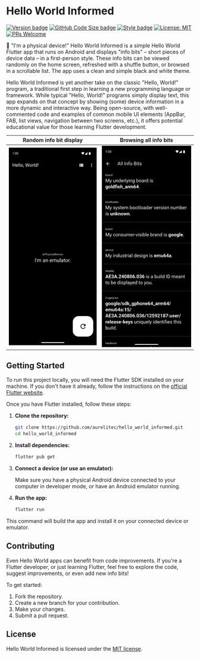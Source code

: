 # Hello World Informed

[![Version badge](https://img.shields.io/github/v/tag/aurelitec/hello_world_informed?color=forestgreen&label=version)](https://github.com/aurelitec/hello_world_informed)
[![GitHub Code Size badge](https://img.shields.io/github/languages/code-size/aurelitec/hello_world_informed)](https://github.com/aurelitec/hello_world_informed)
[![Style badge](https://img.shields.io/badge/style-flutter__lints-4BC0F5.svg)](https://pub.dev/packages/flutter_lints)
[![License: MIT](https://img.shields.io/badge/License-MIT-yellow)](LICENSE)
[![PRs Welcome](https://img.shields.io/badge/PRs-welcome-green)](https://github.com/aurelitec/hello_world_informed/pulls)

📱 "I'm a physical device!" Hello World Informed is a simple Hello World Flutter app that runs on Android and displays "info bits" – short pieces of device data – in a first-person style. These info bits can be viewed randomly on the home screen, refreshed with a shuffle button, or browsed in a scrollable list. The app uses a clean and simple black and white theme.

Hello World Informed is yet another take on the classic "Hello, World!" program, a traditional first step in learning a new programming language or framework. While typical "Hello, World!" programs simply display text, this app expands on that concept by showing (some) device information in a more dynamic and interactive way. Being open-source, with well-commented code and examples of common mobile UI elements (AppBar, FAB, list views, navigation between two screens, etc.), it offers potential educational value for those learning Flutter development.

| Random info bit display | Browsing all info bits |
| ----------- | -------------------- | 
| ![Hello World Informed home screen](repo-assets/hello-world-informed-home-screenshot.png) | ![Hello World Informed info bit list screen](repo-assets/hello-world-informed-info-bit-list-screenshot.png) |


## Getting Started

To run this project locally, you will need the Flutter SDK installed on your machine.  If you don't have it already, follow the instructions on the [official Flutter website](https://docs.flutter.dev/get-started/install).

Once you have Flutter installed, follow these steps:

1. **Clone the repository:**

   ```bash
   git clone https://github.com/aurelitec/hello_world_informed.git
   cd hello_world_informed
   ```
2. **Install dependencies:**

    ```bash
    flutter pub get
    ```

3. **Connect a device (or use an emulator):**

    Make sure you have a physical Android device connected to your computer in developer mode, or have an Android emulator running.

4. **Run the app:**

    ```bash
    flutter run
    ```

This command will build the app and install it on your connected device or emulator.

## Contributing

Even Hello World apps can benefit from code improvements. If you're a Flutter developer, or just learning Flutter, feel free to explore the code, suggest improvements, or even add new info bits!

To get started:

1. Fork the repository.
2. Create a new branch for your contribution.
3. Make your changes.
4. Submit a pull request.

## License

Hello World Informed is licensed under the [MIT license](LICENSE).
